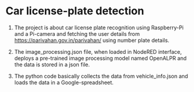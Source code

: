 # Car license-plate detection
1. The project is about car license plate recognition using Raspberry-Pi and a Pi-camera and fetching the user details from https://parivahan.gov.in/parivahan/ using number plate details.

2. The image_processing.json file, when loaded in NodeRED interface, deploys a pre-trained image processing model named OpenALPR and the data is stored in a json file.

3. The python code basically collects the data from vehicle_info.json and loads the data in a Google-spreadsheet.

